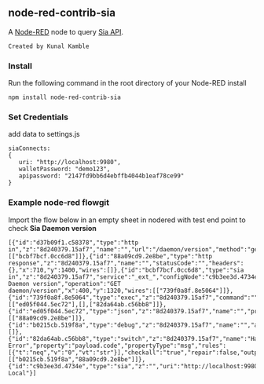 ## node-red-contrib-sia

A [Node-RED](http://nodered.org) node to query [Sia API](https://sia.tech/docs/).

    Created by Kunal Kamble

### Install

Run the following command in the root directory of your Node-RED install

    npm install node-red-contrib-sia


### Set Credentials

   add data to settings.js

    siaConnects:
    {
       uri: "http://localhost:9980",
       walletPassword: "demo123",
       apipassword: "2147fd9bb6d4ebffb4044b1eaf78ce99"
    }



### Example node-red flowgit 

Import the flow below in an empty sheet in nodered with test end point to check **Sia Daemon version**

```
[{"id":"d37b09f1.c58378","type":"http in","z":"8d240379.15af7","name":"","url":"/daemon/version","method":"get","upload":false,"swaggerDoc":"","x":160,"y":1320,"wires":[["bcbf7bcf.0cc6d8"]]},{"id":"88a09cd9.2e8be","type":"http response","z":"8d240379.15af7","name":"","statusCode":"","headers":{},"x":710,"y":1400,"wires":[]},{"id":"bcbf7bcf.0cc6d8","type":"sia in","z":"8d240379.15af7","service":"_ext_","configNode":"c9b3ee3d.4734e","name":"Get Daemon version","operation":"GET daemon/version","x":400,"y":1320,"wires":[["739f0a8f.8e5064"]]},{"id":"739f0a8f.8e5064","type":"exec","z":"8d240379.15af7","command":"","addpay":true,"append":"","useSpawn":"false","timer":"","oldrc":false,"name":"","x":430,"y":1420,"wires":[["ed05f044.5ec72"],[],["82da64ab.c56bb8"]]},{"id":"ed05f044.5ec72","type":"json","z":"8d240379.15af7","name":"","property":"payload","action":"","pretty":false,"x":570,"y":1400,"wires":[["88a09cd9.2e8be"]]},{"id":"b0215cb.519f8a","type":"debug","z":"8d240379.15af7","name":"","active":true,"tosidebar":true,"console":false,"tostatus":false,"complete":"true","targetType":"full","statusVal":"","statusType":"auto","x":750,"y":1460,"wires":[]},{"id":"82da64ab.c56bb8","type":"switch","z":"8d240379.15af7","name":"Handle Error","property":"payload.code","propertyType":"msg","rules":[{"t":"neq","v":"0","vt":"str"}],"checkall":"true","repair":false,"outputs":1,"x":580,"y":1460,"wires":[["b0215cb.519f8a","88a09cd9.2e8be"]]},{"id":"c9b3ee3d.4734e","type":"sia","z":"","uri":"http://localhost:9980","name":"Sia Local"}]
```